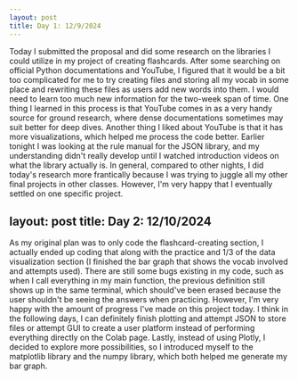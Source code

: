 ```yaml
---
layout: post
title: Day 1: 12/9/2024
---
```


Today I submitted the proposal and did some research on the libraries I could utilize in my project of creating flashcards. After some searching on official Python documentations and YouTube, I figured that it would be a bit too complicated for me to try creating files and storing all my vocab in some place and rewriting these files as users add new words into them. I would need to learn too much new information for the two-week span of time. One thing I learned in this process is that YouTube comes in as a very handy source for ground research, where dense documentations sometimes may suit better for deep dives. Another thing I liked about YouTube is that it has more visualizations, which helped me process the code better. Earlier tonight I was looking at the rule manual for the JSON library, and my understanding didn't really develop until I watched introduction videos on what the library actually is. In general, compared to other nights, I did today's research more frantically because I was trying to juggle all my other final projects in other classes. However, I'm very happy that I eventually settled on one specific project. 

layout: post
title: Day 2: 12/10/2024
---

As my original plan was to only code the flashcard-creating section, I actually ended up coding that along with the practice and 1/3 of the data visualization section (I finished the bar graph that shows the vocab involved and attempts used). There are still some bugs existing in my code, such as when I call everything in my main function, the previous definition still shows up in the same terminal, which should've been erased because the user shouldn't be seeing the answers when practicing. However, I'm very happy with the amount of progress I've made on this project today. I think in the following days, I can definitely finish plotting and attempt JSON to store files or attempt GUI to create a user platform instead of performing everything directly on the Colab page. Lastly, instead of using Plotly, I decided to explore more possibilities, so I introduced myself to the matplotlib library and the numpy library, which both helped me generate my bar graph.
